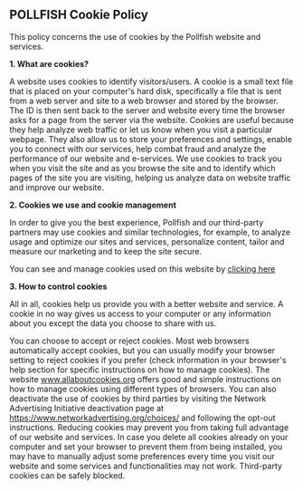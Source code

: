 <div>
<h2 class="static-page-title">POLLFISH Cookie Policy</h2>

<div id="templateRightMenuBody">

This policy concerns the use of cookies by the Pollfish website and services.

**1. What are cookies?**

A website uses cookies to identify visitors/users. A cookie is a small text file that is placed on your computer's hard disk, specifically a file that is sent from a web server and site to a web browser and stored by the browser. The ID is then sent back to the server and website every time the browser asks for a page from the server via the website. Cookies are useful because they help analyze web traffic or let us know when you visit a particular webpage. They also allow us to store your preferences and settings, enable you to connect with our services, help combat fraud and analyze the performance of our website and e-services. We use cookies to track you when you visit the site and as you browse the site and to identify which pages of the site you are visiting, helping us analyze data on website traffic and improve our website.

**2. Cookies we use and cookie management**

In order to give you the best experience, Pollfish and our third-party partners may use cookies and similar technologies, for example, to analyze usage and optimize our sites and services, personalize content, tailor and measure our marketing and to keep the site secure.

You can see and manage cookies used on this website by <a href="#" onClick="openConsent(event)">clicking here</a>

**3. How to control cookies**

All in all, cookies help us provide you with a better website and service. A cookie in no way gives us access to your computer or any information about you except the data you choose to share with us.

You can choose to accept or reject cookies. Most web browsers automatically accept cookies, but you can usually modify your browser setting to reject cookies if you prefer (check information in your browser's help section for specific instructions on how to manage cookies). The website www.allaboutcookies.org offers good and simple instructions on how to manage cookies using different types of browsers. You can also deactivate the use of cookies by third parties by visiting the Network Advertising Initiative deactivation page at https://www.networkadvertising.org/choices/ and following the opt-out instructions. Reducing cookies may prevent you from taking full advantage of our website and services. In case you delete all cookies already on your computer and set your browser to prevent them from being installed, you may have to manually adjust some preferences every time you visit our website and some services and functionalities may not work. Third-party cookies can be safely blocked.

</div>
</div>
